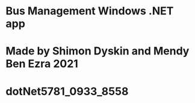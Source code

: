 # Bus Management Windows .NET app
# Made by Shimon Dyskin and Mendy Ben Ezra 2021
# dotNet5781_0933_8558
